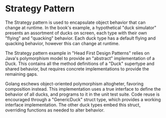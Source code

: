 # Strategy Pattern

The Strategy pattern is used to encapsulate object behavior that can change at runtime. In the
book's example, a hypothetical "duck simulator" presents an assortment of ducks on screen, each
type with their own "flying" and "quacking" behavior. Each duck type has a default flying and
quacking behavior, however this can change at runtime.

The Strategy pattern example in "Head First Design Patterns" relies on Java's polymorphism
model to provide an "abstract" implementation of a Duck. This contains all the method
definitions of a "Duck" supertype and shared behavior, but requires concrete implementations
to provide the remaining gaps.

Golang eschews object-oriented polymorphism altogheter, favoring composition instead. This
implementation uses a true interface to define the behavior of all ducks, and programs to it in
the unit test suite. Code reuse is encouraged through a "GenericDuck" struct type, which
provides a working interface implementation. The other duck types embed this struct, overriding
functions as needed to alter behavior.
